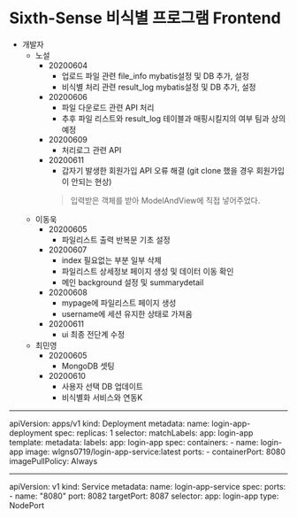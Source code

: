 # Sixth-Sense 비식별 프로그램 Frontend
- 개발자
    - 노설
        + 20200604 
            + 업로드 파일 관련 file_info mybatis설정 및 DB 추가, 설정
            + 비식별 처리 관련 result_log mybatis설정 및 DB 추가, 설정
        + 20200606
            + 파일 다운로드 관련 API 처리 
            + 추후 파일 리스트와 result_log 테이블과 매핑시킬지의 여부 팀과 상의 예정
        + 20200609
            + 처리로그 관련 API
        + 20200611
            + 갑자기 발생한 회원가입 API 오류 해결 (git clone 했을 경우 회원가입이 안되는 현상)
            > 입력받은 객체를 받아 ModelAndView에 직접 넣어주었다.
    - 이동욱
        + 20200605
            + 파일리스트 출력 반복문 기초 설정
        + 20200607
            + index 필요없는 부분 일부 삭제
            + 파일리스트 상세정보 페이지 생성 및 데이터 이동 확인
            + 메인 background 설정 및 summarydetail 
        + 20200608
            + mypage에 파일리스트 페이지 생성
            + username에 세션 유지한 상태로 가져옴  
        + 20200611
            + ui 최종 전단계 수정
    - 최민영
        + 20200605
            + MongoDB 셋팅
        + 20200610
            + 사용자 선택 DB 업데이트
            + 비식별화 서비스와 연동K

---- 

apiVersion: apps/v1
kind: Deployment
metadata:
  name: login-app-deployment
spec:
  replicas: 1
  selector:
    matchLabels:
      app: login-app
  template:
    metadata:
      labels:
        app: login-app
    spec:
      containers:
      - name: login-app
        image: wlgns0719/login-app-service:latest
        ports:
        - containerPort: 8080
        imagePullPolicy: Always

-----

apiVersion: v1
kind: Service
metadata:
  name: login-app-service
spec:
  ports:
    - name: "8080"
      port: 8082
      targetPort: 8087
  selector:
    app: login-app
  type: NodePort
    
